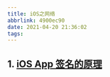 ```yaml
---
title: iOS之网络
abbrlink: 4900ec90
date: 2021-04-20 21:36:02
tags:
---
```


## 1. [iOS App 签名的原理](http://blog.cnbang.net/tech/3386/?keyjs=ea1a4bc480&expirejs=1621846489)

